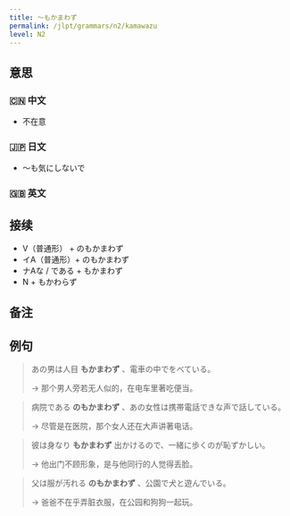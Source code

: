 ```yaml
---
title: 〜もかまわず
permalink: /jlpt/grammars/n2/kamawazu
level: N2
---
```


## 意思

### 🇨🇳 中文

- 不在意

### 🇯🇵 日文

- 〜も気にしないで

### 🇬🇧 英文


## 接续

- V（普通形） + のもかまわず
- イA（普通形）+ のもかまわず
- ナAな / である + もかまわず
- N + もかわらず

## 备注


## 例句

> あの男は人目 **もかまわず** 、電車の中でをべている。
>
> → 那个男人旁若无人似的，在电车里著吃便当。

> 病院である **のもかまわず** 、あの女性は携帯電話できな声で話している。
>
> → 尽管是在医院，那个女人还在大声讲著电话。

> 彼は身なり **もかまわず** 出かけるので、一緒に歩くのが恥ずかしい。
>
> → 他出门不顾形象，是与他同行的人觉得丢脸。

> 父は服が汚れる **のもかまわず** 、公園で犬と遊んでいる。
>
> → 爸爸不在乎弄脏衣服，在公园和狗狗一起玩。

